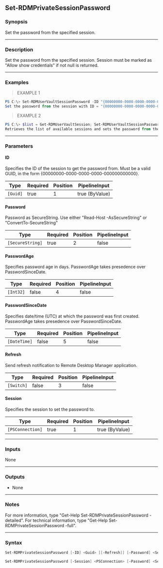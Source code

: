 Set-RDMPrivateSessionPassword
-----------------------------

### Synopsis
Set the password from the specified session.

---

### Description

Set the password from the specified session. Session must be marked as "Allow show credentials" if not null is returned.

---

### Examples
> EXAMPLE 1

```PowerShell
PS C:\> Set-RDMUserVaultSessionPassword -ID "{00000000-0000-0000-0000-000000000000}" -Password (Read-Host -AsSecureString "Password")
Set the password from the session with ID = "{00000000-0000-0000-0000-000000000000}".
```
> EXAMPLE 2

```PowerShell
PS C:\> $list = Get-RDMUserVaultSession; Set-RDMUserVaultSessionPassword -ID $list[1].ID -Password (Read-Host -AsSecureString "Password")
Retrieves the list of available sessions and sets the password from the the second element in the list.
```

---

### Parameters
#### **ID**
Specifies the ID of the session to get the password from.
Must be a valid GUID, in the form {00000000-0000-0000-0000-000000000000}.

|Type    |Required|Position|PipelineInput |
|--------|--------|--------|--------------|
|`[Guid]`|true    |1       |true (ByValue)|

#### **Password**
Password as SecureString.
Use either "Read-Host -AsSecureString" or "ConvertTo-SecureString"

|Type            |Required|Position|PipelineInput|
|----------------|--------|--------|-------------|
|`[SecureString]`|true    |2       |false        |

#### **PasswordAge**
Specifies password age in days. PasswordAge takes presedence over PasswordSinceDate.

|Type     |Required|Position|PipelineInput|
|---------|--------|--------|-------------|
|`[Int32]`|false   |4       |false        |

#### **PasswordSinceDate**
Specifies date/time (UTC) at which the password was first created. PasswordAge takes presedence over PasswordSinceDate.

|Type        |Required|Position|PipelineInput|
|------------|--------|--------|-------------|
|`[DateTime]`|false   |5       |false        |

#### **Refresh**
Send refresh notification to Remote Desktop Manager application.

|Type      |Required|Position|PipelineInput|
|----------|--------|--------|-------------|
|`[Switch]`|false   |3       |false        |

#### **Session**
Specifies the session to set the password to.

|Type            |Required|Position|PipelineInput |
|----------------|--------|--------|--------------|
|`[PSConnection]`|true    |1       |true (ByValue)|

---

### Inputs
None

---

### Outputs
* None

---

### Notes
For more information, type "Get-Help Set-RDMPrivateSessionPassword -detailed". For technical information, type "Get-Help Set-RDMPrivateSessionPassword -full".

---

### Syntax
```PowerShell
Set-RDMPrivateSessionPassword [-ID] <Guid> [[-Refresh]] [-Password] <SecureString> [[-PasswordAge] <Int32>] [[-PasswordSinceDate] <DateTime>] [<CommonParameters>]
```
```PowerShell
Set-RDMPrivateSessionPassword [-Session] <PSConnection> [-Password] <SecureString> [[-PasswordAge] <Int32>] [[-PasswordSinceDate] <DateTime>] [<CommonParameters>]
```
